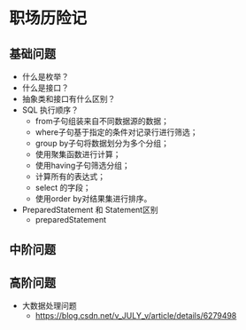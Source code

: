 # 职场历险记

## 基础问题

- 什么是枚举？
- 什么是接口？
- 抽象类和接口有什么区别？
- SQL 执行顺序？
  - from子句组装来自不同数据源的数据；
  - where子句基于指定的条件对记录行进行筛选；
  - group by子句将数据划分为多个分组；
  - 使用聚集函数进行计算；
  - 使用having子句筛选分组；
  - 计算所有的表达式；
  - select 的字段；
  - 使用order by对结果集进行排序。
- PreparedStatement 和 Statement区别
  - preparedStatement



## 中阶问题





## 高阶问题

- 大数据处理问题
  - https://blog.csdn.net/v_JULY_v/article/details/6279498